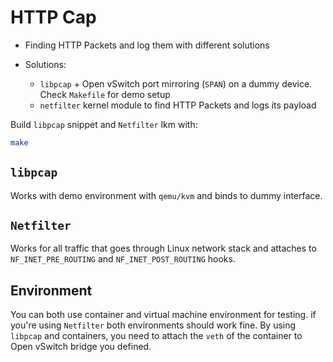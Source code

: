 # HTTP Cap

- Finding HTTP Packets and log them with different solutions
- Solutions:

  - `libpcap` + Open vSwitch port mirroring (`SPAN`) on a dummy device. Check `Makefile` for demo setup
  - `netfilter` kernel module to find HTTP Packets and logs its payload

Build `libpcap` snippet and `Netfilter` lkm with:

```bash
make
```

## `libpcap`

Works with demo environment with `qemu/kvm` and binds to dummy interface.

## `Netfilter`

Works for all traffic that goes through Linux network stack and attaches to `NF_INET_PRE_ROUTING` and `NF_INET_POST_ROUTING` hooks.

## Environment

You can both use container and virtual machine environment for testing. if you're using `Netfilter` both environments should work fine.
By using `libpcap` and containers, you need to attach the `veth` of the container to Open vSwitch bridge you defined.
